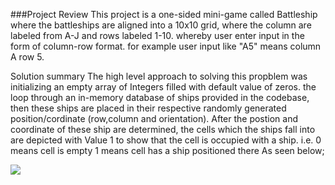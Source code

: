 ###Project Review
This project is a one-sided mini-game called Battleship where the battleships are aligned into a 10x10 grid, where the column are labeled from A-J and rows labeled 1-10.
whereby user enter input in the form of column-row format. for example user input like "A5" means column A row 5. 

Solution summary
The high level approach to solving this propblem was initializing an empty array of Integers filled with default value of zeros. the loop through an in-memory database of ships provided 
in the codebase, then these ships are placed in their respective randomly generated position/cordinate (row,column and orientation). After the postion and coordinate of these ship are determined,
the cells which the ships fall into are depicted with Value 1 to show that the cell is occupied with a ship.
i.e. 0 means cell is empty
     1 means cell has a ship positioned there
As seen below;

![](Battleships/Battleships/Image/screenshot.png)

